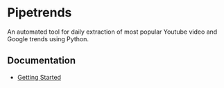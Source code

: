 # Pipetrends

An automated tool for daily extraction of most popular Youtube video and Google trends using Python. 

## Documentation

- [Getting Started](https://github.com/ferdenzel008/Pipetrends/blob/main/docs/Getting%20started.md#getting-started)
